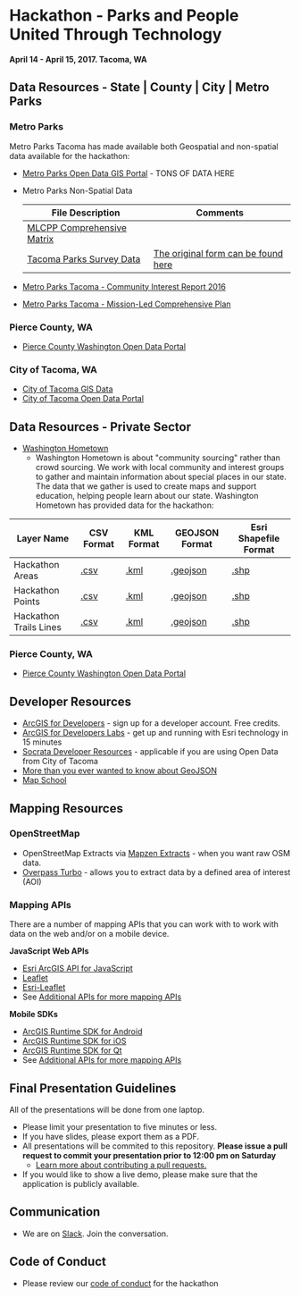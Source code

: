 # Hackathon - Parks and People United Through Technology   
__April 14 - April 15, 2017. Tacoma, WA__


## Data Resources - State | County | City | Metro Parks

### Metro Parks
Metro Parks Tacoma has made available both Geospatial and non-spatial data available for the hackathon:

* [Metro Parks Open Data GIS Portal](http://data-mpt.opendata.arcgis.com/datasets) - TONS OF DATA HERE

* Metro Parks Non-Spatial Data

  |File Description   | Comments  |
  |---|---|
  |[MLCPP Comprehensive Matrix](https://github.com/MetroParksTacoma/hackathon/blob/master/data/metro_parks/MLCPP%20Comprehensive%20Matrix.xlsx)|   |
  | [Tacoma Parks Survey Data](https://github.com/MetroParksTacoma/hackathon/blob/master/data/metro_parks/TacomaParksSurvey%20Data%20for%20MLCPP.xlsx) | [The original form can be found here](https://github.com/MetroParksTacoma/hackathon/blob/master/data/metro_parks/MPTacoma%20-Survey%20November%206_final.pdf)  |

* [Metro Parks Tacoma - Community Interest Report 2016](https://github.com/MetroParksTacoma/hackathon/blob/master/assets/publicrelations-marketing/Metro_Parks_Tacoma_Survey_Findings%20Report_January_25_2016.pdf)

* [Metro Parks Tacoma - Mission-Led Comprehensive Plan](https://github.com/MetroParksTacoma/hackathon/blob/master/assets/publicrelations-marketing/MLCPP_Final_Report.pdf)

### Pierce County, WA
* [Pierce County Washington Open Data Portal](http://gisdata-piercecowa.opendata.arcgis.com/)

### City of Tacoma, WA
* [City of Tacoma GIS Data](http://wspdsmap.ci.tacoma.wa.us/samples/disclaimer.asp?theOption=2)
* [City of Tacoma Open Data Portal](https://data.cityoftacoma.org/browse)

## Data Resources - Private Sector

* [Washington Hometown](http://www.washingtonhometown.com/)
  - Washington Hometown is about "community sourcing" rather than crowd sourcing. We work with local community and interest groups to gather and maintain information about special places in our state. The data that we gather is used to create maps and support education, helping people learn about our state.  Washington Hometown has provided data for the hackathon:
  
  
| Layer Name  	|  CSV Format 	|  KML Format 	|  GEOJSON Format 	|  Esri Shapefile Format 	|
|---	|---	|---	|---	|---	|
| Hackathon Areas  	|  [.csv](data/washington_hometown/Hackathon_Areas.csv) 	|  [.kml](data/washington_hometown/Hackathon_Areas.kml) 	| [.geojson](data/washington_hometown/Hackathon_Areas.geojson)  	|   [.shp](data/washington_hometown/Hackathon_Areas.zip)	|
| Hackathon Points  	|  [.csv](data/washington_hometown/Hackathon_Points.csv) 	| [.kml](data/washington_hometown/Hackathon_Points.kml)  	|  [.geojson](data/washington_hometown/Hackathon_Points.geojson) 	|  [.shp](data/washington_hometown/Hackathon_Points.shp) 	|
| Hackathon Trails Lines  	|  [.csv](data/washington_hometown/HackathonTrails_Lines.csv) 	|  [.kml](data/washington_hometown/HackathonTrails_Lines.kml) 	|  [.geojson](data/washington_hometown/HackathonTrails_Lines.geojson) 	|  [.shp](data/washington_hometown/HackathonTrails_Lines.shp) 	|


### Pierce County, WA
* [Pierce County Washington Open Data Portal](http://gisdata-piercecowa.opendata.arcgis.com/)


## Developer Resources

* [ArcGIS for Developers](https://developers.arcgis.com/) - sign up for a developer account.  Free credits.
* [ArcGIS for Developers Labs](https://developers.arcgis.com/labs/) - get up and running with Esri technology in 15 minutes
* [Socrata Developer Resources](https://dev.socrata.com/) - applicable if you are using Open Data from City of Tacoma
* [More than you ever wanted to know about GeoJSON](http://www.macwright.org/2015/03/23/geojson-second-bite.html)
* [Map School](http://mapschool.io/)

## Mapping Resources

### OpenStreetMap

* OpenStreetMap Extracts via [Mapzen Extracts](https://mapzen.com/data/metro-extracts/) - when you want raw OSM data.
* [Overpass Turbo](https://overpass-turbo.eu/) - allows you to extract data by a defined area of interest (AOI)

### Mapping APIs

There are a number of mapping APIs that you can work with to work with data on the web and/or on a mobile device.

**JavaScript Web APIs**

* [Esri ArcGIS API for JavaScript](https://developers.arcgis.com/javascript/ "Esri JavaScript API")
* [Leaflet](http://leafletjs.com/)
* [Esri-Leaflet](https://esri.github.io/esri-leaflet/)
* See [Additional APIs for more mapping APIs](https://github.com/MetroParksTacoma/hackathon/blob/master/additionalapis)


**Mobile SDKs**

* [ArcGIS Runtime SDK for Android](https://developers.arcgis.com/android/)
* [ArcGIS Runtime SDK for iOS](https://developers.arcgis.com/ios/)
* [ArcGIS Runtime SDK for Qt](https://developers.arcgis.com/qt/)
* See [Additional APIs for more mapping APIs](https://github.com/MetroParksTacoma/hackathon/blob/master/additionalapis)

## Final Presentation Guidelines
All of the presentations will be done from one laptop.   
* Please limit your presentation to five minutes or less.
* If you have slides, please export them as a PDF.
* All presentations will be commited to this repository.  **Please issue a pull request to commit your presentation prior to 12:00 pm on Saturday**
  * [Learn more about contributing a pull requests.](https://github.com/Esri/contributing#contributing)
* If you would like to show a live demo, please make sure that the application is publicly available.


## Communication

* We are on [Slack](https://metroparkshackathon.slack.com).  Join the conversation.

## Code of Conduct

* Please review our [code of conduct](https://github.com/MetroParksTacoma/hackathon/blob/master/codeofconduct.md) for the hackathon

